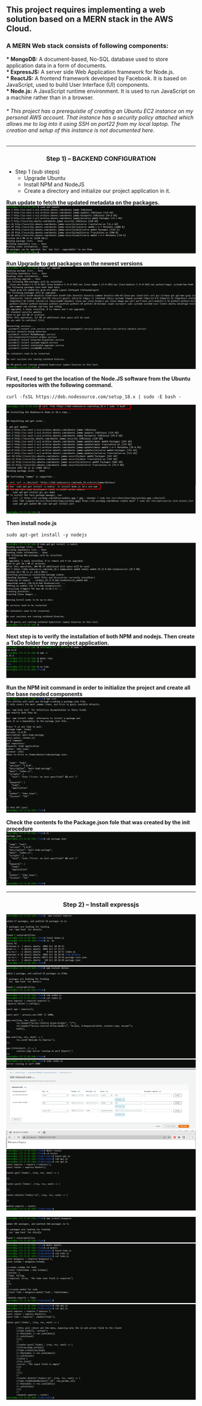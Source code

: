 ## This project requires implementing a web solution based on a MERN stack in the AWS Cloud.
### A __MERN__ Web stack consists of following components: <br/>

__* MongoDB:__ A document-based, No-SQL database used to store application data in a form of documents. <br/>
__* ExpressJS:__ A server side Web Application framework for Node.js. <br/>
__* ReactJS:__ A frontend framework developed by Facebook. It is based on JavaScript, used to build User Interface (UI) components. <br/>
__* Node.js:__ A JavaScript runtime environment. It is used to run JavaScript on a machine rather than in a browser. <br/>

###### * This project has a prerequistie of creating an Ubuntu EC2 instance on my personal AWS account. That instance has a security policy attached which allows me to log into it using SSH on port22 from my local laptop. The creation and setup of this instance is not documented here. 
___
### <div align="center"> Step 1) – BACKEND CONFIGURATION </div>
* Step 1 (sub steps)
  * Upgrade Ubuntu
  * Install NPM and NodeJS
  * Create a directory and initialize our project application in it.
   
 __Run update to fetch the updated metadata on the packages.__
![Ubuntu update](./images/updateubuntu-3.PNG)

__Run Upgrade to get packages on the newest versions__
![Ubuntu upgrade](./images/ubuntuupgrade-4.PNG)

__First,  I need to get the location of the Node.JS software from the Ubuntu repositories with the following command.__
```
curl -fsSL https://deb.nodesource.com/setup_18.x | sudo -E bash -
```
![Locate node.js Software](./images/locatenodejs-4.PNG)

__Then install node.js__
```
sudo apt-get install -y nodejs
```

![AccesWeblocally](./images/installnodejs.PNG)

__Next step is to verify the installation of both NPM and nodejs. Then create a ToDo folder for my project application.__
![Verify & Create](./images/verifyandcreate.PNG)

__Run the NPM init command in order to initialize the project and create all the base needed components__
![Initialize Node.JS](./images/npminit.PNG)

__Check the contents fo the Package.json fole that was created by the init procedure__
![AccesWeblocally](./images/verifynodejs.PNG)
___
### <div align="center"> Step 2) – Install expressjs </div>
![AccesWeblocally](./images/installexpressandcreateindex-2.PNG)
![AccesWeblocally](./images/installdotenv.PNG)
![AccesWeblocally](./images/enterindexjscode.PNG)
![AccesWeblocally](./images/expressjsserverrunning.PNG)
![AccesWeblocally](./images/editinboundsecurityrules.PNG)
![AccesWeblocally](./images/connecttoexpress5000.PNG)
![AccesWeblocally](./images/createroutesfolderandapi.PNG)

![AccesWeblocally](./images/installmongoose.PNG)
![AccesWeblocally](./images/createmodelsdirandtodojs.PNG)
![AccesWeblocally](./images/updateroutesapi.PNG)
